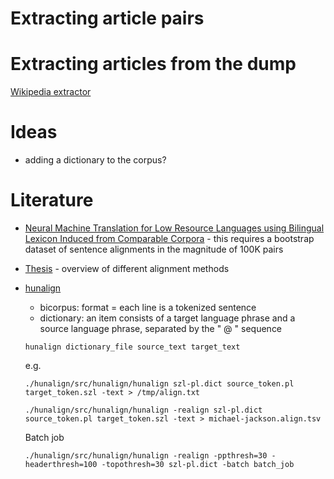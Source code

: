 # Extracting article pairs

# Extracting articles from the dump

[Wikipedia extractor](https://github.com/attardi/wikiextractor)

# Ideas
- adding a dictionary to the corpus?

# Literature
- [Neural Machine Translation for Low Resource Languages using Bilingual
Lexicon Induced from Comparable Corpora](https://arxiv.org/pdf/1806.09652.pdf) - this requires a bootstrap dataset of sentence alignments in the magnitude of 100K pairs
- [Thesis](file:///Users/bartekjezierski/Downloads/Senicic%2077671500%202017.pdf) - overview of different alignment methods
- [hunalign](https://github.com/danielvarga/hunalign)
  - bicorpus: format = each line is a tokenized sentence
  - dictionary: an item consists of a target language phrase and a source language phrase, separated by the " @ " sequence
  ```
  hunalign dictionary_file source_text target_text
  ```
  e.g.
  ```
  ./hunalign/src/hunalign/hunalign szl-pl.dict source_token.pl target_token.szl -text > /tmp/align.txt

  ./hunalign/src/hunalign/hunalign -realign szl-pl.dict source_token.pl target_token.szl -text > michael-jackson.align.tsv
  
  ```

  Batch job
  ```
  ./hunalign/src/hunalign/hunalign -realign -ppthresh=30 -headerthresh=100 -topothresh=30 szl-pl.dict -batch batch_job
  ```